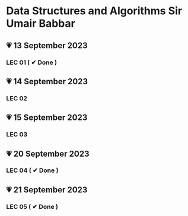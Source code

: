 # Data Structures and Algorithms Sir Umair Babbar

## 💗 13 September 2023

### LEC 01 ( ✔ Done )

## 💗 14 September 2023

### LEC 02

## 💗 15 September 2023

### LEC 03

## 💗 20 September 2023

### LEC 04 ( ✔ Done )

## 💗 21 September 2023

### LEC 05 ( ✔ Done )
